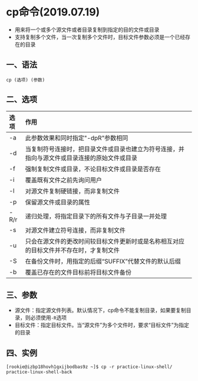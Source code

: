 # cp命令(2019.07.19)

- 用来将一个或多个源文件或者目录复制到指定的目的文件或目录
- 支持复制多个文件，当一次复制多个文件时，目标文件参数必须是一个已经存在的目录

## 一、语法

`cp (选项) (参数)`

## 二、选项

| 选项 | 作用 |
| :--- | :--- |
| -a | 此参数效果和同时指定"-dpR"参数相同 |
| -d | 当复制符号连接时，把目录文件或目录也建立为符号连接，并指向与源文件或目录连接的原始文件或目录 |
| -f | 强制复制文件或目录，不论目标文件或目录是否存在 |
| -i | 覆盖既有文件之前先询问用户 |
| -l | 对源文件复制硬链接，而非复制文件 |
| -p | 保留源文件或目录的属性 |
| -R/r | 递归处理，将指定目录下的所有文件与子目录一并处理 |
| -s | 对源文件建立符号连接，而非复制文件 |
| -u | 只会在源文件的更改时间较目标文件更新时或是名称相互对应的目标文件并不存在时，才复制文件 |
| -S | 在备份文件时，用指定的后缀“SUFFIX”代替文件的默认后缀 |
| -b | 覆盖已存在的文件目标前将目标文件备份 |


## 三、参数

- 源文件：指定源文件列表。默认情况下，cp命令不能复制目录，如果要复制目录，则必须使用`-R`选项
- 目标文件：指定目标文件。当“源文件”为多个文件时，要求“目标文件”为指定的目录

## 四、实例

```
[rookie@izbp18hovh1qxijbodbas9z ~]$ cp -r practice-linux-shell/ practice-linux-shell-back
```

